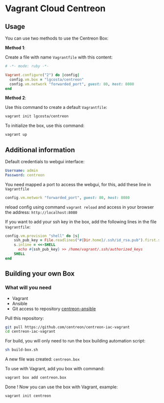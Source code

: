 # Vagrant Cloud Centreon

## Usage

You can use two methods to use the Centreon Box:

**Method 1**:

Create a file with name `Vagrantfile` with this content:

```ruby
# -*- mode: ruby -*-

Vagrant.configure("2") do |config|
  config.vm.box = "lgcosta/centreon"
  config.vm.network "forwarded_port", guest: 80, host: 8080
end
```

**Method 2**:

Use this command to create a default `Vagrantfile`:

```bash
vagrant init lgcosta/centreon
```

To initialize the box, use this command:

```bash
vagrant up
```

## Additional information

Default credentials to webgui interface:

```yaml
Username: admin
Password: centreon
```

You need mapped a port to access the webgui, for this, add these line in `Vagrantfile`

```ruby
config.vm.network "forwarded_port", guest: 80, host: 8080
```

reload config using command `vagrant reload` and access in your browser the address: `http://localhost:8080`

If you want to add your ssh key in the box, add the following lines in the file `Vagrantfile`:

```ruby
config.vm.provision "shell" do |s|
    ssh_pub_key = File.readlines("#{Dir.home}/.ssh/id_rsa.pub").first.strip
    s.inline = <<-SHELL
      echo #{ssh_pub_key} >> /home/vagrant/.ssh/authorized_keys
    SHELL
end
```

## Building your own Box

### What will you need

- Vagrant
- Ansible
- Git access to repository [centreon-ansible](https://github.com/centreon/centreon-ansible)

Pull this repository:

```bash
git pull https://github.com/centreon/centreon-iac-vagrant
cd centreon-iac-vagrant
```

For build, you will only need to run the box building automation script:

```bash
sh build-box.sh
```

A new file was created: `centreon.box`

To use with Vagrant, add you box with command:

```bash
vagrant box add centreon.box
```

Done ! Now you can use the box with Vagrant, example:

```bash
vagrant init centreon
```

